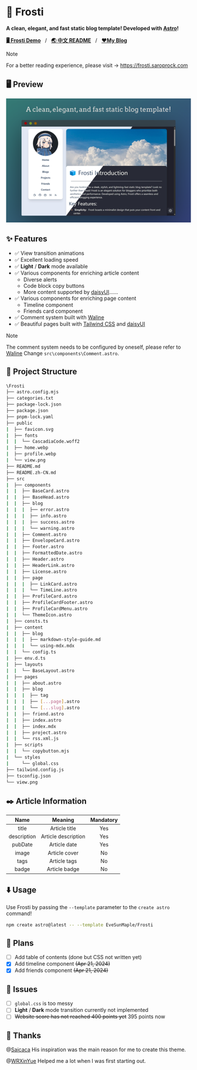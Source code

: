 # 🧊 Frosti

**A clean, elegant, and fast static blog template! Developed with [Astro](https://astro.build/)!**

[**🖥️ Frosti Demo**](https://frosti.saroprock.com)&nbsp;&nbsp;&nbsp;/&nbsp;&nbsp;&nbsp;[**🌏 中文 README**](https://github.com/EveSunMaple/Frosti/blob/main/README.zh-CN.md)&nbsp;&nbsp;&nbsp;/&nbsp;&nbsp;&nbsp;[**❤️My Blog**](https://www.saroprock.com)

> [!NOTE] 
> For a better reading experience, please visit -> https://frosti.saroprock.com

## 🖥️ Preview

![view](./view.png)

## ✨ Features

- ✅ View transition animations
- ✅ Excellent loading speed
- ✅ **Light** / **Dark** mode available
- ✅ Various components for enriching article content
    - Diverse alerts
    - Code block copy buttons
    - More content supported by [daisyUI](https://daisyui.com/)……
- ✅ Various components for enriching page content
    - Timeline component
    - Friends card component
- ✅ Comment system built with [Waline](https://waline.js.org/)
- ✅ Beautiful pages built with [Tailwind CSS](https://tailwindcss.com/) and [daisyUI](https://daisyui.com/)

> [!NOTE]
> The comment system needs to be configured by oneself, please refer to [Waline](https://waline.js.org/) Change `src\components\Comment.astro`.

## 🚀 Project Structure

```sh
\Frosti
├── astro.config.mjs
├── categories.txt
├── package-lock.json
├── package.json
├── pnpm-lock.yaml
├── public
|  ├── favicon.svg
|  ├── fonts
|  |  └── CascadiaCode.woff2
|  ├── home.webp
|  ├── profile.webp
|  └── view.png
├── README.md
├── README.zh-CN.md
├── src
|  ├── components
|  |  ├── BaseCard.astro
|  |  ├── BaseHead.astro
|  |  ├── blog
|  |  |  ├── error.astro
|  |  |  ├── info.astro
|  |  |  ├── success.astro
|  |  |  └── warning.astro
|  |  ├── Comment.astro
|  |  ├── EnvelopeCard.astro
|  |  ├── Footer.astro
|  |  ├── FormattedDate.astro
|  |  ├── Header.astro
|  |  ├── HeaderLink.astro
|  |  ├── License.astro
|  |  ├── page
|  |  |  ├── LinkCard.astro
|  |  |  └── TimeLine.astro
|  |  ├── ProfileCard.astro
|  |  ├── ProfileCardFooter.astro
|  |  ├── ProfileCardMenu.astro
|  |  └── ThemeIcon.astro
|  ├── consts.ts
|  ├── content
|  |  ├── blog
|  |  |  ├── markdown-style-guide.md
|  |  |  └── using-mdx.mdx
|  |  └── config.ts
|  ├── env.d.ts
|  ├── layouts
|  |  └── BaseLayout.astro
|  ├── pages
|  |  ├── about.astro
|  |  ├── blog
|  |  |  ├── tag
|  |  |  ├── [...page].astro
|  |  |  └── [...slug].astro
|  |  ├── friend.astro
|  |  ├── index.astro
|  |  ├── index.mdx
|  |  ├── project.astro
|  |  └── rss.xml.js
|  ├── scripts
|  |  └── copybutton.mjs
|  └── styles
|     └── global.css
├── tailwind.config.js
├── tsconfig.json
└── view.png
```

## ✒️ Article Information

| Name | Meaning | Mandatory |
| :---: | :---: | :---: |
| title | Article title | Yes |
| description | Article description | Yes |
| pubDate | Article date | Yes |
| image | Article cover | No |
| tags | Article tags | No |
| badge | Article badge | No |

## ⬇️ Usage

Use Frosti by passing the `--template` parameter to the `create astro` command!

```sh
npm create astro@latest -- --template EveSunMaple/Frosti
```

## 🎯 Plans

- [ ] Add table of contents (done but CSS not written yet)
- [x] Add timeline component ~~(Apr 21, 2024)~~
- [x] Add friends component ~~(Apr 21, 2024)~~

## 👀 Issues

- [ ] `global.css` is too messy
- [ ] **Light** / **Dark** mode transition currently not implemented
- [ ] ~~Website score has not reached 400 points yet~~ 395 points now

## 🎉 Thanks

@[Saicaca](https://github.com/saicaca) His inspiration was the main reason for me to create this theme.

@[WRXinYue](https://github.com/WRXinYue) Helped me a lot when I was first starting out.